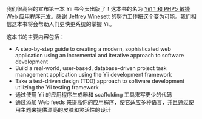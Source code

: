 我们很高兴的宣布第一本 Yii 书今天出版了！这本书的名为 [Yii1.1 和 PHP5 敏捷 Web 应用程序开发](http://www.amazon.com/dp/1847199585?tag=gii20f-20&camp=0&creative=0&linkCode=as1&creativeASIN=1847199585&adid=0BHF2HS6FNS82M85KJQT)。感谢 [Jeffrey Winesett](http://www.yiiframework.com/forum/index.php?showuser=15) 的努力工作把这个变为可能。我们相信这本书将会帮助人们更快更系统的掌握 Yii。

这本书的主要内容包括：

* A step-by-step guide to creating a modern, sophisticated web application using an incremental and iterative approach to software development
* Build a real-world, user-based, database-driven project task management application using the Yii development framework
* Take a test-driven design (TDD) approach to software development utilizing the Yii testing framework
* 通过使用 Yii 的应用程序生成器和 scaffolding 工具来写更少的代码
* 通过添加 Web feeds 来提高你的应用程序，使它适应多种语言，并且通过使用主题来提供漂亮的皮肤和灵活性的设计